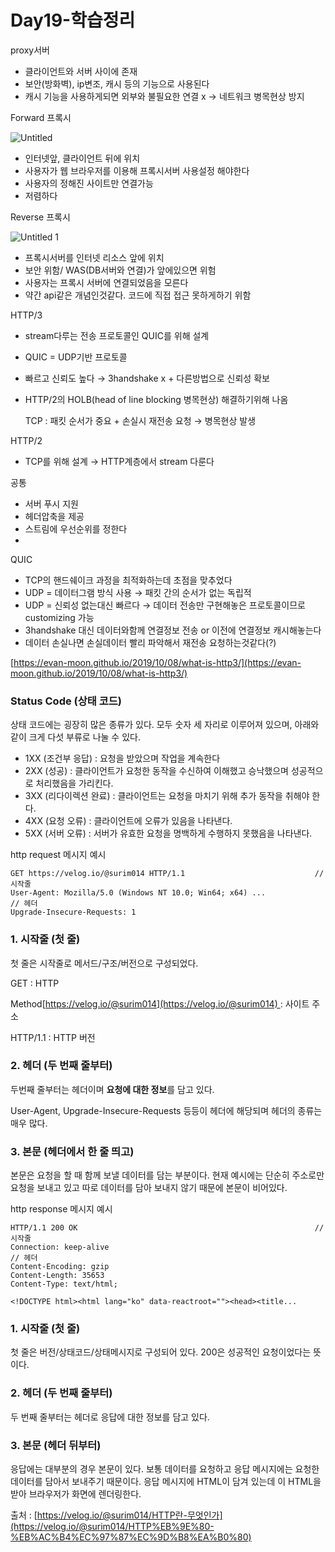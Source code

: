 # Day19-학습정리

proxy서버

- 클라이언트와 서버 사이에 존재
- 보안(방화벽), ip변조, 캐시 등의 기능으로 사용된다
- 캐시 기능을 사용하게되면 외부와 불필요한 연결 x → 네트워크 병목현상 방지

Forward 프록시

![Untitled](https://user-images.githubusercontent.com/52225690/129254306-7d0a550d-0ddb-4f41-b449-79f7e82a5d2f.png)

- 인터넷앞, 클라이언트 뒤에 위치
- 사용자가 웹 브라우저를 이용해 프록시서버 사용설정 해야한다
- 사용자의 정해진 사이트만 연결가능
- 저렴하다

Reverse 프록시

![Untitled 1](https://user-images.githubusercontent.com/52225690/129254298-c3f77dad-da1c-478a-a5e7-9dcaebe01c1b.png)

- 프록시서버를 인터넷 리소스 앞에 위치
- 보안 위함/ WAS(DB서버와 연결)가 앞에있으면 위험
- 사용자는 프록시 서버에 연결되었음을 모른다
- 약간 api같은 개념인것같다. 코드에 직접 접근 못하게하기 위함

HTTP/3

- stream다루는 전송 프로토콜인 QUIC를 위해 설계
- QUIC = UDP기반 프로토콜
- 빠르고 신뢰도 높다 → 3handshake x + 다른방법으로 신뢰성 확보
- HTTP/2의 HOLB(head of line blocking 병목현상) 해결하기위해 나옴

    TCP : 패킷 순서가 중요 + 손실시 재전송 요청 → 병목현상 발생

HTTP/2

- TCP를 위해 설계 → HTTP계층에서 stream 다룬다

공통

- 서버 푸시 지원
- 헤더압축을 제공
- 스트림에 우선순위를 정한다
- 

QUIC

- TCP의 핸드쉐이크 과정을 최적화하는데 초점을 맞추었다
- UDP = 데이터그램 방식 사용 → 패킷 간의 순서가 없는 독립적
- UDP = 신뢰성 없는대신 빠르다 → 데이터 전송만 구현해놓은 프로토콜이므로 customizing 가능
- 3handshake 대신 데이터와함께 연결정보 전송 or 이전에 연결정보 캐시해놓는다
- 데이터 손실나면 손실데이터 빨리 파악해서 재전송 요청하는것같다(?)

[https://evan-moon.github.io/2019/10/08/what-is-http3/](https://evan-moon.github.io/2019/10/08/what-is-http3/)

### Status Code (상태 코드)

상태 코드에는 굉장히 많은 종류가 있다. 모두 숫자 세 자리로 이루어져 있으며, 아래와 같이 크게 다섯 부류로 나눌 수 있다.

- 1XX (조건부 응답) : 요청을 받았으며 작업을 계속한다
- 2XX (성공) : 클라이언트가 요청한 동작을 수신하여 이해했고 승낙했으며 성공적으로 처리했음을 가리킨다.
- 3XX (리다이렉션 완료) : 클라이언트는 요청을 마치기 위해 추가 동작을 취해야 한다.
- 4XX (요청 오류) : 클라이언트에 오류가 있음을 나타낸다.
- 5XX (서버 오류) : 서버가 유효한 요청을 명백하게 수행하지 못했음을 나타낸다.

http request 메시지 예시

```
GET https://velog.io/@surim014 HTTP/1.1								// 시작줄
User-Agent: Mozilla/5.0 (Windows NT 10.0; Win64; x64) ...			  // 헤더
Upgrade-Insecure-Requests: 1
```

### 1. 시작줄 (첫 줄)

첫 줄은 시작줄로 메서드/구조/버전으로 구성되었다.

GET : HTTP 

Method[https://velog.io/@surim014](https://velog.io/@surim014) : 사이트 주소

HTTP/1.1 : HTTP 버전

### 2. 헤더 (두 번째 줄부터)

두번째 줄부터는 헤더이며 **요청에 대한 정보**를 담고 있다. 

User-Agent, Upgrade-Insecure-Requests 등등이 헤더에 해당되며 헤더의 종류는 매우 많다.

### 3. 본문 (헤더에서 한 줄 띄고)

본문은 요청을 할 때 함께 보낼 데이터를 담는 부분이다. 현재 예시에는 단순히 주소로만 요청을 보내고 있고 따로 데이터를 담아 보내지 않기 때문에 본문이 비어있다.

http response 메시지 예시

```
HTTP/1.1 200 OK														// 시작줄
Connection: keep-alive												 // 헤더
Content-Encoding: gzip
Content-Length: 35653
Content-Type: text/html;

<!DOCTYPE html><html lang="ko" data-reactroot=""><head><title...
```

### 1. 시작줄 (첫 줄)

첫 줄은 버전/상태코드/상태메시지로 구성되어 있다. 200은 성공적인 요청이었다는 뜻이다.

### 2. 헤더 (두 번째 줄부터)

두 번째 줄부터는 헤더로 응답에 대한 정보를 담고 있다.

### 3. 본문 (헤더 뒤부터)

응답에는 대부분의 경우 본문이 있다. 보통 데이터를 요청하고 응답 메시지에는 요청한 데이터를 담아서 보내주기 때문이다. 응답 메시지에 HTML이 담겨 있는데 이 HTML을 받아 브라우저가 화면에 렌더링한다.

출처 : [https://velog.io/@surim014/HTTP란-무엇인가](https://velog.io/@surim014/HTTP%EB%9E%80-%EB%AC%B4%EC%97%87%EC%9D%B8%EA%B0%80)
